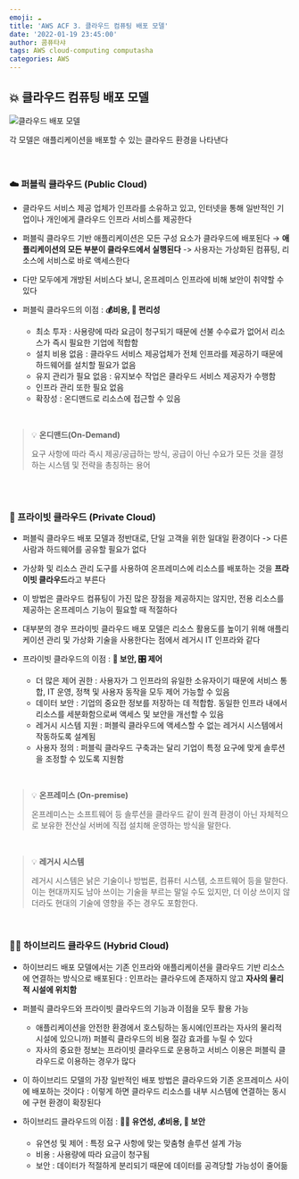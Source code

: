```yaml
---
emoji: ☁️
title: 'AWS ACF 3. 클라우드 컴퓨팅 배포 모델'
date: '2022-01-19 23:45:00'
author: 콤퓨타샤
tags: AWS cloud-computing computasha
categories: AWS
---
```


## 💥 클라우드 컴퓨팅 배포 모델

![클라우드 배포 모델](/cloud-deployment2.png)

각 모델은 애플리케이션을 배포할 수 있는 클라우드 환경을 나타낸다  
<br><br>

### ☁️ 퍼블릭 클라우드 (Public Cloud)
- 클라우드 서비스 제공 업체가 인프라를 소유하고 있고, 인터넷을 통해 일반적인 기업이나 개인에게 클라우드 인프라 서비스를 제공한다  

- 퍼블릭 클라우드 기반 애플리케이션은 모든 구성 요소가 클라우드에 배포된다 → **애플리케이션의 모든 부분이 클라우드에서 실행된다** -> 사용자는 가상화된 컴퓨팅, 리소스에 서비스로 바로 액세스한다

- 다만 모두에게 개방된 서비스다 보니, 온프레미스 인프라에 비해 보안이 취약할 수 있다

- 퍼블릭 클라우드의 이점 : **💰비용, 💺 편리성**
    - 최소 투자 : 사용량에 따라 요금이 청구되기 때문에 선불 수수료가 없어서 리소스가 즉시 필요한 기업에 적합함
    - 설치 비용 없음 : 클라우드 서비스 제공업체가 전체 인프라를 제공하기 때문에 하드웨어를 설치할 필요가 없음
    - 유지 관리가 필요 없음 : 유지보수 작업은 클라우드 서비스 제공자가 수행함
    - 인프라 관리 또한 필요 없음
    - 확장성 : 온디맨드로 리소스에 접근할 수 있음  

<br>

>💡 **온디맨드(On-Demand)**
>
>요구 사항에 따라 즉시 제공/공급하는 방식, 공급이 아닌 수요가 모든 것을 결정하는 시스템 및 전략을 총칭하는 용어  
<br>

<br>

### 🏢 프라이빗 클라우드 (Private Cloud)
- 퍼블릭 클라우드 배포 모델과 정반대로, 단일 고객을 위한 일대일 환경이다 -> 다른 사람과 하드웨어를 공유할 필요가 없다
- 가상화 및 리소스 관리 도구를 사용하여 온프레미스에 리소스를 배포하는 것을 **프라이빗 클라우드**라고 부른다  

- 이 방법은 클라우드 컴퓨팅이 가진 많은 장점을 제공하지는 않지만, 전용 리소스를 제공하는 온프레미스 기능이 필요할 때 적절하다
- 대부분의 경우 프라이빗 클라우드 배포 모델은 리소스 활용도를 높이기 위해 애플리케이션 관리 및 가상화 기술을 사용한다는 점에서 레거시 IT 인프라와 같다
- 프라이빗 클라우드의 이점 : **🔐 보안, 🎛️ 제어**
    - 더 많은 제어 권한 : 사용자가 그 인프라의 유일한 소유자이기 때문에 서비스 통합, IT 운영, 정책 및 사용자 동작을 모두 제어 가능할 수 있음
    - 데이터 보안 : 기업의 중요한 정보를 저장하는 데 적합함. 동일한 인프라 내에서 리소스를 세분화함으로써 액세스 및 보안을 개선할 수 있음
    - 레거시 시스템 지원 : 퍼블릭 클라우드에 액세스할 수 없는 레거시 시스템에서 작동하도록 설계됨
    - 사용자 정의 : 퍼블릭 클라우드 구축과는 달리 기업이 특정 요구에 맞게 솔루션을 조정할 수 있도록 지원함


<br>

>💡 **온프레미스 (On-premise)**
>
>온프레미스는 소프트웨어 등 솔루션을 클라우드 같이 원격 환경이 아닌 자체적으로 보유한 전산실 서버에 직접 설치해 운영하는 방식을 말한다.
<br>

>💡 **레거시 시스템**  
>
>레거시 시스템은 낡은 기술이나 방법론, 컴퓨터 시스템, 소프트웨어 등을 말한다. 이는 현대까지도 남아 쓰이는 기술을 부르는 말일 수도 있지만, 더 이상 쓰이지 않더라도 현대의 기술에 영향을 주는 경우도 포함한다. 


<br>

### 😶‍🌫️ 하이브리드 클라우드 (Hybrid Cloud)
- 하이브리드 배포 모델에서는 기존 인프라와 애플리케이션을 클라우드 기반 리소스에 연결하는 방식으로 배포된다 : 인프라는 클라우드에 존재하지 않고 **자사의 물리적 시설에 위치함**
- 퍼블릭 클라우드와 프라이빗 클라우드의 기능과 이점을 모두 활용 가능  

    - 애플리케이션을 안전한 환경에서 호스팅하는 동시에(인프라는 자사의 물리적 시설에 있으니까) 퍼블릭 클라우드의 비용 절감 효과를 누릴 수 있다
    - 자사의 중요한 정보는 프라이빗 클라우드로 운용하고 서비스 이용은 퍼블릭 클라우드로 이용하는 경우가 많다  

- 이 하이브리드 모델의 가장 일반적인 배포 방법은 클라우드와 기존 온프레미스 사이에 배포하는 것이다 : 이렇게 하면 클라우드 리소스를 내부 시스템에 연결하는 동시에 구현 환경이 확장된다 

- 하이브리드 클라우드의 이점 : **🙌🏻 유연성, 💰비용, 🔐 보안**
    - 유연성 및 제어 : 특정 요구 사항에 맞는 맞춤형 솔루션 설계 가능
    - 비용 : 사용량에 따라 요금이 청구됨
    - 보안 : 데이터가 적절하게 분리되기 때문에 데이터를 공격당할 가능성이 줄어듦

<br>


<br><br>

```toc

```
